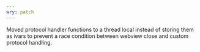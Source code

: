 ```yaml
---
wry: patch
---
```


Moved protocol handler functions to a thread local instead of storing them as ivars to prevent a race condition between webview close and custom protocol handling.

